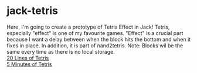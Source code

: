 # jack-tetris
Here, I'm going to create a prototype of Tetris Effect in Jack! Tetris, especially "effect" is one of my favourite games. "Effect" is a crucial part because I want a delay between when the block hits the bottom and when it fixes in place. In addition, it is part of nand2tetris.
Note: Blocks wil be the same every time as there is no local storage. <br>
[20 Lines of Tetris](https://github.com/cody-berry/jack-tetris/assets/86871915/53d1b14b-2b4a-4fef-8f45-04c93a0831bd) <br>
[5 Minutes of Tetris](https://github.com/cody-berry/jack-tetris/assets/86871915/abff08bd-36f2-4a8e-966d-c0e147ed295a)
